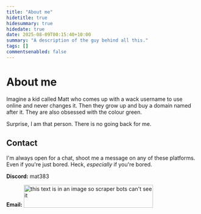 ```yaml
---
title: "About me"
hidetitle: true
hidesummary: true
hidedate: true
date: 2025-08-09T00:15:40+10:00
summary: "A description of the guy behind all this."
tags: []
commentsenabled: false
---
```

# About me

Imagine a kid called Matt who comes up with a wack username to use online and never changes it. Then they grow up and buy a domain named after it. They are also obsessed with the colour green.

Surprise, I am that person. There is no going back for me.

## Contact

I'm always open for a chat, shoot me a message on any of these platforms. Even if you're just bored. Heck, *especially* if you're bored.

**Discord:** mat383

**Email:** <img src="/images/cooltext.gif" alt="this text is in an image so scraper bots can't see it" loading="lazy" height="60px" width="339px" style="display:inline; vertical-align: bottom;"/>